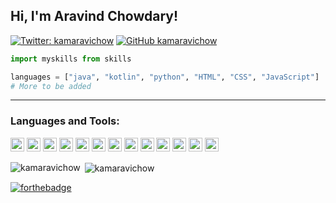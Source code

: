 <h2> Hi, I'm Aravind Chowdary! </h2>


[![Twitter: kamaravichow](https://img.shields.io/twitter/follow/kamaravichow?style=social)](https://twitter.com/kamaravichow)
[![GitHub kamaravichow](https://img.shields.io/github/followers/kamaravichow?label=follow&style=social)](https://github.com/kamaravichow)

```python
import myskills from skills

languages = ["java", "kotlin", "python", "HTML", "CSS", "JavaScript"]
# More to be added

```

---


### Languages and Tools:

<p align="left">
<img src="https://www.vectorlogo.zone/logos/dartlang/dartlang-icon.svg" alt="dart" width="22" height="22"/>
<img src="https://devicons.github.io/devicon/devicon.git/icons/django/django-original.svg" alt="django" width="22" height="22"/> 
<img src="https://www.vectorlogo.zone/logos/figma/figma-icon.svg" alt="figma" width="22" height="22"/> 
<img src="https://www.vectorlogo.zone/logos/firebase/firebase-icon.svg" alt="firebase" width="22" height="22"/> 
<img src="https://www.vectorlogo.zone/logos/pocoo_flask/pocoo_flask-icon.svg" alt="flask" width="22" height="22"/> 
<img src="https://www.vectorlogo.zone/logos/flutterio/flutterio-icon.svg" alt="flutter" width="22" height="22"/> 
<img src="https://www.vectorlogo.zone/logos/git-scm/git-scm-icon.svg" alt="git" width="22" height="22"/> 
<img src="https://devicons.github.io/devicon/devicon.git/icons/linux/linux-original.svg" alt="linux" width="22" height="22"/> 
<img src="https://devicons.github.io/devicon/devicon.git/icons/mysql/mysql-original-wordmark.svg" alt="mysql" width="22" height="22"/> 
<img src="https://devicons.github.io/devicon/devicon.git/icons/postgresql/postgresql-original-wordmark.svg" alt="postgresql" width="22" height="22"/> 
<img src="https://devicons.github.io/devicon/devicon.git/icons/python/python-original.svg" alt="python" width="22" height="22"/> 
<img src="https://www.vectorlogo.zone/logos/sketchapp/sketchapp-icon.svg" alt="sketch" width="22" height="22"/> 
<img src="https://devicons.github.io/devicon/devicon.git/icons/swift/swift-original-wordmark.svg" alt="swift" width="22" height="22"/>
</p>

<p><img align="left" src="https://github-readme-stats.vercel.app/api/top-langs/?username=kamaravichow&layout=compact&hide=html" alt="kamaravichow" /></p>

<p>&nbsp;<img align="center" src="https://github-readme-stats.vercel.app/api?username=kamaravichow&show_icons=true" alt="kamaravichow" /></p>

[![forthebadge](https://forthebadge.com/images/badges/built-with-swag.svg)](https://kamaravichow.github.io)


